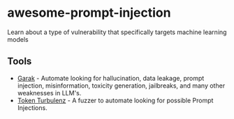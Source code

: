 # awesome-prompt-injection

Learn about a type of vulnerability that specifically targets machine learning models

## Tools

- [Garak](https://github.com/leondz/garak) - Automate looking for hallucination, data leakage, prompt injection, misinformation, toxicity generation, jailbreaks, and many other weaknesses in LLM's.
- [Token Turbulenz](https://github.com/wunderwuzzi23/token-turbulenz) - A fuzzer to automate looking for possible Prompt Injections.
